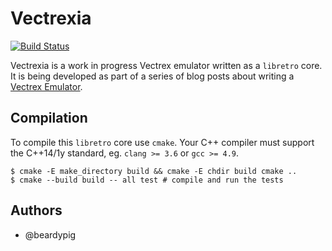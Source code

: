 # Vectrexia

[![Build Status](https://travis-ci.org/beardypig/vectrexia-emulator.svg?branch=master)](https://travis-ci.org/beardypig/vectrexia-emulator)

Vectrexia is a work in progress Vectrex emulator written as a `libretro` core. It is being developed as part of a series of blog posts about writing a [Vectrex Emulator](https://beardypig.github.io/2016/01/15/emulator-build-along-1/).


## Compilation

To compile this `libretro` core use `cmake`. Your C++ compiler must support the C++14/1y standard, eg. `clang >= 3.6` or `gcc >= 4.9`.
 
``` shell
$ cmake -E make_directory build && cmake -E chdir build cmake .. 
$ cmake --build build -- all test # compile and run the tests
```

## Authors
- @beardypig
